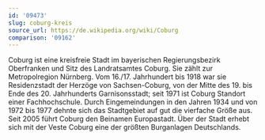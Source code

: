 ```yaml
---
id: '09473'
slug: coburg-kreis
source_url: https://de.wikipedia.org/wiki/Coburg
comparison: '09162'
---
```


Coburg ist eine kreisfreie Stadt im bayerischen Regierungsbezirk Oberfranken und Sitz des Landratsamtes Coburg. Sie zählt zur Metropolregion Nürnberg. Vom 16./17. Jahrhundert bis 1918 war sie Residenzstadt der Herzöge von Sachsen-Coburg, von der Mitte des 19. bis Ende des 20. Jahrhunderts Garnisonsstadt; seit 1971 ist Coburg Standort einer Fachhochschule. Durch Eingemeindungen in den Jahren 1934 und von 1972 bis 1977 dehnte sich das Stadtgebiet auf gut die vierfache Größe aus. Seit 2005 führt Coburg den Beinamen Europastadt. Über der Stadt erhebt sich mit der Veste Coburg eine der größten Burganlagen Deutschlands.
